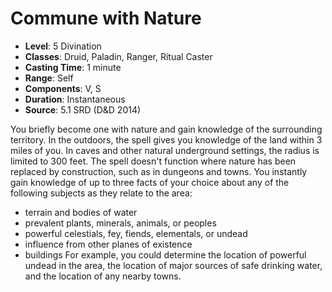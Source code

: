 # Commune with Nature

- **Level**: 5 Divination
- **Classes**: Druid, Paladin, Ranger, Ritual Caster
- **Casting Time**: 1 minute
- **Range**: Self
- **Components**: V, S
- **Duration**: Instantaneous
- **Source**: 5.1 SRD (D&D 2014)

You briefly become one with nature and gain knowledge of the surrounding territory. In the outdoors, the spell gives you knowledge of the land within 3 miles of you. In caves and other natural underground settings, the radius is limited to 300 feet. The spell doesn't function where nature has been replaced by construction, such as in dungeons and towns. You instantly gain knowledge of up to three facts of your choice about any of the following subjects as they relate to the area: 
- terrain and bodies of water 
- prevalent plants, minerals, animals, or peoples 
- powerful celestials, fey, fiends, elementals, or undead 
- influence from other planes of existence 
- buildings For example, you could determine the location of powerful undead in the area, the location of major sources of safe drinking water, and the location of any nearby towns.


